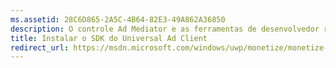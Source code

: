 ```yaml
---
ms.assetid: 28C6D865-2A5C-4B64-82E3-49A862A36850
description: O controle Ad Mediator e as ferramentas de desenvolvedor relacionadas estão disponíveis no SDK do Microsoft Universal Ad Client.
title: Instalar o SDK do Universal Ad Client
redirect_url: https://msdn.microsoft.com/windows/uwp/monetize/monetize-your-app-with-the-microsoft-store-engagement-and-monetization-sdk
---
```



<!--HONumber=Mar16_HO5-->


